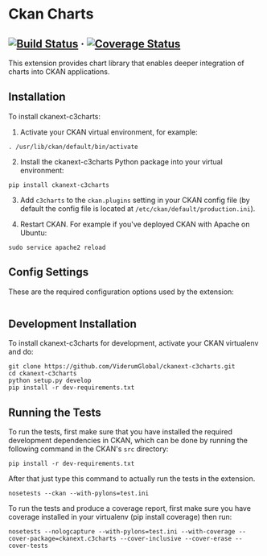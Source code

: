 # Ckan Charts

## [![Build Status](https://travis-ci.org/ViderumGlobal/ckanext-c3charts.svg?branch=master)](https://travis-ci.org/ViderumGlobal/ckanext-c3charts) &middot; [![Coverage Status](https://coveralls.io/repos/github/ViderumGlobal/ckanext-c3charts/badge.svg?branch=master)](https://coveralls.io/github/ViderumGlobal/ckanext-c3charts?branch=master)

This extension provides chart library that enables deeper integration of charts into CKAN applications.

## Installation

To install ckanext-c3charts:

1. Activate your CKAN virtual environment, for example:

```
. /usr/lib/ckan/default/bin/activate
```

2. Install the ckanext-c3charts Python package into your virtual environment:

```
pip install ckanext-c3charts
```

3. Add ``c3charts`` to the ``ckan.plugins`` setting in your CKAN
   config file (by default the config file is located at
   ``/etc/ckan/default/production.ini``).

4. Restart CKAN. For example if you've deployed CKAN with Apache on Ubuntu:

```
sudo service apache2 reload
```


## Config Settings

These are the required configuration options used by the extension:
```

```

## Development Installation

To install ckanext-c3charts for development, activate your CKAN virtualenv
and do:

```
git clone https://github.com/ViderumGlobal/ckanext-c3charts.git
cd ckanext-c3charts
python setup.py develop
pip install -r dev-requirements.txt
```

## Running the Tests

To run the tests, first make sure that you have installed the required
development dependencies in CKAN, which can be done by running the following
command in the CKAN's `src` directory:

```
pip install -r dev-requirements.txt
```

After that just type this command to actually run the tests in the extension.

```
nosetests --ckan --with-pylons=test.ini
```
To run the tests and produce a coverage report, first make sure you have coverage installed in your virtualenv (pip install coverage) then run:

```
nosetests --nologcapture --with-pylons=test.ini --with-coverage --cover-package=ckanext.c3charts --cover-inclusive --cover-erase --cover-tests
```
